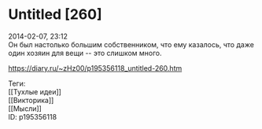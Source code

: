 Untitled [260]
===============

   
 2014-02-07, 23:12   
  Он был настолько большим собственником, что ему казалось, что даже один хозяин для вещи -- это слишком много.   
    
 <https://diary.ru/~zHz00/p195356118_untitled-260.htm>   
   
 Теги:   
 [[Тухлые идеи]]   
 [[Викторика]]   
 [[Мысли]]   
 ID: p195356118